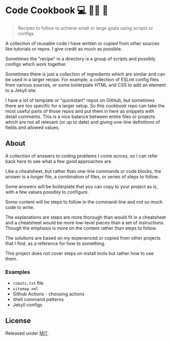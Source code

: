 # Code Cookbook :computer: :cook: :book:
> Recipes to follow to achieve small or large goals using scripts or configs

<!--
![Check markdown links](https://github.com/MichaelCurrin/code-cookbook/workflows/Check%20markdown%20links/badge.svg)
-->

A collection of reusable code I have written or copied from other sources like tutorials or repos. I give credit as much as possible.

Sometimes the "recipe" in a directory is a group of scripts and possibly configs which work together. 

Sometimes there is just a collection of ingredients which are similar and can be used in a larger recipe. For example, a collection of ESLint config files from various sources, or some boilerplate HTML and CSS to add an element to a Jekyll site.

I have a lot of template or "quickstart" repos on GitHub, but sometimes there are too specific for a larger setup. So this cookbook repo can take the most useful parts of those repos and put them in here as snippets with detail comments. This is a nice balance between entire files or projects which are not all relevant (or up to date) and giving one-line definitions of fields and allowed values.


## About

A collection of answers to coding problems I come across, so I can refer back here to see what a few good approaches are.

Like a cheatsheet, but rather than one-line commands or code blocks, the answer is a longer file, a combination of files, or series of steps to follow.

Some answers will be boilerplate that you can copy to your project as is, with a few values possibly to configure.

Some content will be steps to follow in the command-line and not so much code to write.

The explanations are steps are more thorough than would fit in a cheatsheet and a cheatsheet would be more low-level pieces than a set of instructions. Though the emphasis is more on the content rather than steps to follow.

The solutions are based on my experienced or copied from other projects that I find, as a reference for how to something.

This project does not cover steps on install tools but rather how to use them.

### Examples

- `robots.txt` file
- `sitemap.xml`
- Github Actions - choosing actions
- shell command patterns
- Jekyll configs

## License

Released under [MIT](/LICENSE).
